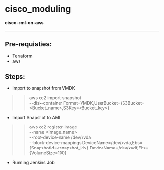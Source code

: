 # cisco_moduling
#### cisco-cml-on-aws ####
--------------------------
Pre-requisties:
-------------
* Terraform 
* aws

Steps: 
-----
* Import to snapshot from VMDK

>> aws ec2 import-snapshot \
    --disk-container Format=VMDK,UserBucket={S3Bucket=<Bucket_name>,S3Key=<Bucket_key>}

* Import Snapshot to AMI

>> aws ec2 register-image \
    --name <Image_name> \
    --root-device-name /dev/xvda \
    --block-device-mappings DeviceName=/dev/xvda,Ebs={SnapshotId=<snapshot_id>} DeviceName=/dev/xvdf,Ebs={VolumeSize=100}
    
* Running Jenkins Job
